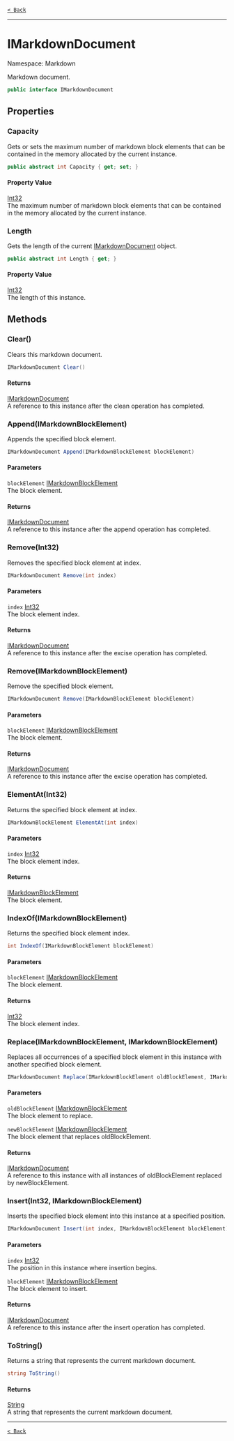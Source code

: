 [`< Back`](./)

---

# IMarkdownDocument

Namespace: Markdown

Markdown document.

```csharp
public interface IMarkdownDocument
```

## Properties

### **Capacity**

Gets or sets the maximum number of markdown block elements that can be contained in the memory allocated by the current instance.

```csharp
public abstract int Capacity { get; set; }
```

#### Property Value

[Int32](https://docs.microsoft.com/en-us/dotnet/api/system.int32)<br>
The maximum number of markdown block elements that can be contained in the memory allocated by the current instance.

### **Length**

Gets the length of the current [IMarkdownDocument](./markdown.imarkdowndocument) object.

```csharp
public abstract int Length { get; }
```

#### Property Value

[Int32](https://docs.microsoft.com/en-us/dotnet/api/system.int32)<br>
The length of this instance.

## Methods

### **Clear()**

Clears this markdown document.

```csharp
IMarkdownDocument Clear()
```

#### Returns

[IMarkdownDocument](./markdown.imarkdowndocument)<br>
A reference to this instance after the clean operation has completed.

### **Append(IMarkdownBlockElement)**

Appends the specified block element.

```csharp
IMarkdownDocument Append(IMarkdownBlockElement blockElement)
```

#### Parameters

`blockElement` [IMarkdownBlockElement](./markdown.imarkdownblockelement)<br>
The block element.

#### Returns

[IMarkdownDocument](./markdown.imarkdowndocument)<br>
A reference to this instance after the append operation has completed.

### **Remove(Int32)**

Removes the specified block element at index.

```csharp
IMarkdownDocument Remove(int index)
```

#### Parameters

`index` [Int32](https://docs.microsoft.com/en-us/dotnet/api/system.int32)<br>
The block element index.

#### Returns

[IMarkdownDocument](./markdown.imarkdowndocument)<br>
A reference to this instance after the excise operation has completed.

### **Remove(IMarkdownBlockElement)**

Remove the specified block element.

```csharp
IMarkdownDocument Remove(IMarkdownBlockElement blockElement)
```

#### Parameters

`blockElement` [IMarkdownBlockElement](./markdown.imarkdownblockelement)<br>
The block element.

#### Returns

[IMarkdownDocument](./markdown.imarkdowndocument)<br>
A reference to this instance after the excise operation has completed.

### **ElementAt(Int32)**

Returns the specified block element at index.

```csharp
IMarkdownBlockElement ElementAt(int index)
```

#### Parameters

`index` [Int32](https://docs.microsoft.com/en-us/dotnet/api/system.int32)<br>
The block element index.

#### Returns

[IMarkdownBlockElement](./markdown.imarkdownblockelement)<br>
The block element.

### **IndexOf(IMarkdownBlockElement)**

Returns the specified block element index.

```csharp
int IndexOf(IMarkdownBlockElement blockElement)
```

#### Parameters

`blockElement` [IMarkdownBlockElement](./markdown.imarkdownblockelement)<br>
The block element.

#### Returns

[Int32](https://docs.microsoft.com/en-us/dotnet/api/system.int32)<br>
The block element index.

### **Replace(IMarkdownBlockElement, IMarkdownBlockElement)**

Replaces all occurrences of a specified block element in this instance with another specified block element.

```csharp
IMarkdownDocument Replace(IMarkdownBlockElement oldBlockElement, IMarkdownBlockElement newBlockElement)
```

#### Parameters

`oldBlockElement` [IMarkdownBlockElement](./markdown.imarkdownblockelement)<br>
The block element to replace.

`newBlockElement` [IMarkdownBlockElement](./markdown.imarkdownblockelement)<br>
The block element that replaces oldBlockElement.

#### Returns

[IMarkdownDocument](./markdown.imarkdowndocument)<br>
A reference to this instance with all instances of oldBlockElement replaced by newBlockElement.

### **Insert(Int32, IMarkdownBlockElement)**

Inserts the specified block element into this instance at a specified position.

```csharp
IMarkdownDocument Insert(int index, IMarkdownBlockElement blockElement)
```

#### Parameters

`index` [Int32](https://docs.microsoft.com/en-us/dotnet/api/system.int32)<br>
The position in this instance where insertion begins.

`blockElement` [IMarkdownBlockElement](./markdown.imarkdownblockelement)<br>
The block element to insert.

#### Returns

[IMarkdownDocument](./markdown.imarkdowndocument)<br>
A reference to this instance after the insert operation has completed.

### **ToString()**

Returns a string that represents the current markdown document.

```csharp
string ToString()
```

#### Returns

[String](https://docs.microsoft.com/en-us/dotnet/api/system.string)<br>
A string that represents the current markdown document.

---

[`< Back`](./)
